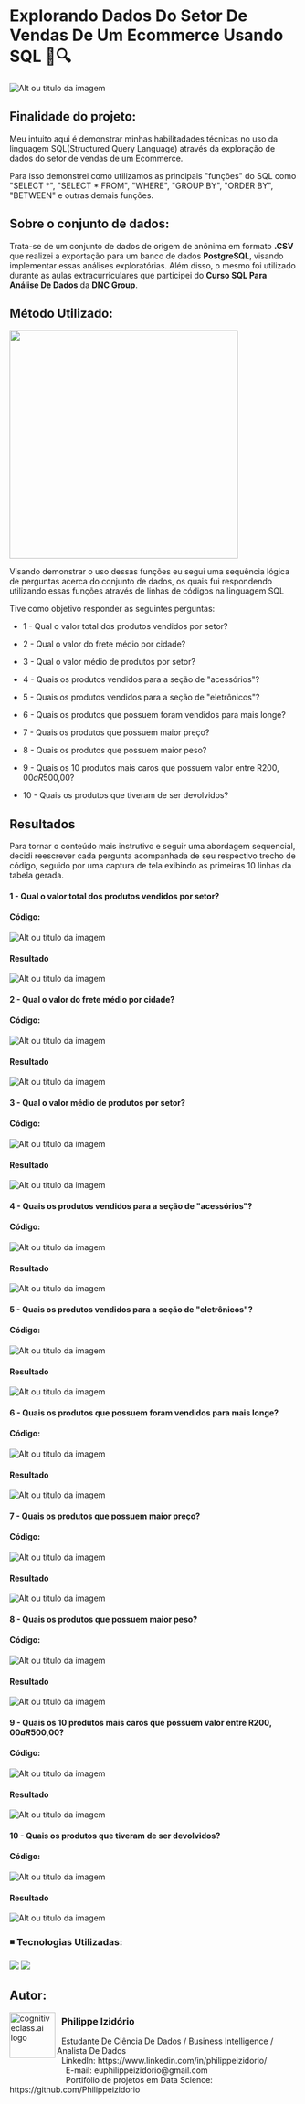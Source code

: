 # Explorando Dados Do Setor De Vendas De Um Ecommerce Usando SQL 🏪🔍
![Alt ou título da imagem](https://github.com/Philippeizidorio/Ecommerce_EXPAnalysisSQL/blob/main/ecommerceheader.png)


## Finalidade do projeto:

Meu intuito aqui é demonstrar minhas habilitadades técnicas no uso da linguagem SQL(Structured Query Language) através da exploração de dados do setor de vendas de um Ecommerce.

Para isso demonstrei como utilizamos as principais "funções" do SQL como "SELECT *", "SELECT * FROM", "WHERE", "GROUP BY", "ORDER BY",  "BETWEEN" e outras demais funções.

## Sobre o conjunto de dados:

Trata-se de um conjunto de dados de origem de anônima em formato __.CSV__ que realizei a exportação para um banco de dados __PostgreSQL__, visando implementar essas análises exploratórias. Além disso, o mesmo foi utilizado durante as aulas extracurriculares que participei do __Curso SQL Para Análise De Dados__ da __DNC Group__.

## Método Utilizado:

 <left>
<img src="https://github.com/Philippeizidorio/Ecommerce_EXPAnalysisSQL/blob/main/metodo.png" width="400" />
</left>

Visando demonstrar o uso dessas funções eu segui uma sequência lógica de perguntas acerca do conjunto de dados, os quais fui respondendo utilizando essas funções através de linhas de códigos na linguagem SQL

Tive como objetivo responder as seguintes perguntas:

- 1 - Qual o valor total dos produtos vendidos por setor?

- 2 - Qual o valor do frete médio por cidade?

- 3 - Qual o valor médio de produtos por setor?

- 4 - Quais os produtos vendidos para a seção de "acessórios"?

- 5 - Quais os produtos vendidos para a seção de "eletrônicos"?

- 6 - Quais os produtos que possuem foram vendidos para mais longe?

- 7 - Quais os produtos que possuem maior preço?

- 8 - Quais os produtos que possuem maior peso?

- 9 - Quais os 10 produtos mais caros que possuem valor entre R$200,00 a R$500,00?

- 10 - Quais os produtos que tiveram de ser devolvidos?

## Resultados

Para tornar o conteúdo mais instrutivo e seguir uma abordagem sequencial, decidi reescrever cada pergunta acompanhada de seu respectivo trecho de código, seguido por uma captura de tela exibindo as primeiras 10 linhas da tabela gerada.

#### 1 - Qual o valor total dos produtos vendidos por setor?

#### Código: 
![Alt ou título da imagem](https://github.com/Philippeizidorio/Ecommerce_EXPAnalysisSQL/blob/main/codigo1.JPG)


#### Resultado
![Alt ou título da imagem](https://github.com/Philippeizidorio/Ecommerce_EXPAnalysisSQL/blob/main/r1.JPG)

#### 2 - Qual o valor do frete médio por cidade?

#### Código: 
![Alt ou título da imagem](https://github.com/Philippeizidorio/Ecommerce_EXPAnalysisSQL/blob/main/codigo2.JPG)


#### Resultado
![Alt ou título da imagem](https://github.com/Philippeizidorio/Ecommerce_EXPAnalysisSQL/blob/main/r2.JPG)

#### 3 - Qual o valor médio de produtos por setor?


#### Código: 
![Alt ou título da imagem](https://github.com/Philippeizidorio/Ecommerce_EXPAnalysisSQL/blob/main/cod3.JPG)


#### Resultado
![Alt ou título da imagem](https://github.com/Philippeizidorio/Ecommerce_EXPAnalysisSQL/blob/main/result3.JPG)

#### 4 - Quais os produtos vendidos para a seção de "acessórios"?


#### Código: 
![Alt ou título da imagem](https://github.com/Philippeizidorio/Ecommerce_EXPAnalysisSQL/blob/main/cod4.JPG)


#### Resultado
![Alt ou título da imagem](https://github.com/Philippeizidorio/Ecommerce_EXPAnalysisSQL/blob/main/result4.JPG)

#### 5 - Quais os produtos vendidos para a seção de "eletrônicos"?


#### Código: 
![Alt ou título da imagem](https://github.com/Philippeizidorio/Ecommerce_EXPAnalysisSQL/blob/main/cod5.JPG)


#### Resultado
![Alt ou título da imagem](https://github.com/Philippeizidorio/Ecommerce_EXPAnalysisSQL/blob/main/rs5.JPG)

#### 6 - Quais os produtos que possuem foram vendidos para mais longe?


#### Código: 
![Alt ou título da imagem](https://github.com/Philippeizidorio/Ecommerce_EXPAnalysisSQL/blob/main/cod6.JPG)


#### Resultado
![Alt ou título da imagem](https://github.com/Philippeizidorio/Ecommerce_EXPAnalysisSQL/blob/main/rs6.JPG)

#### 7 - Quais os produtos que possuem maior preço?


#### Código: 
![Alt ou título da imagem](https://github.com/Philippeizidorio/Ecommerce_EXPAnalysisSQL/blob/main/cod7.JPG)


#### Resultado
![Alt ou título da imagem](https://github.com/Philippeizidorio/Ecommerce_EXPAnalysisSQL/blob/main/rs7.JPG)


#### 8 - Quais os produtos que possuem maior peso?


#### Código: 
![Alt ou título da imagem](https://github.com/Philippeizidorio/Ecommerce_EXPAnalysisSQL/blob/main/cod8.JPG)


#### Resultado
![Alt ou título da imagem](https://github.com/Philippeizidorio/Ecommerce_EXPAnalysisSQL/blob/main/rs8.JPG)

#### 9 - Quais os 10 produtos mais caros que possuem valor entre R$200,00 a R$500,00?


#### Código: 
![Alt ou título da imagem](https://github.com/Philippeizidorio/Ecommerce_EXPAnalysisSQL/blob/main/9cod.JPG)


#### Resultado
![Alt ou título da imagem](https://github.com/Philippeizidorio/Ecommerce_EXPAnalysisSQL/blob/main/9rs.JPG)

#### 10 - Quais os produtos que tiveram de ser devolvidos?


#### Código: 
![Alt ou título da imagem](https://github.com/Philippeizidorio/Ecommerce_EXPAnalysisSQL/blob/main/10codigo.JPG)


#### Resultado
![Alt ou título da imagem](https://github.com/Philippeizidorio/Ecommerce_EXPAnalysisSQL/blob/main/10result.JPG)

### ◾ Tecnologias Utilizadas: 
<div <br> 
<img src="https://img.shields.io/badge/PostgreSQL-316192?style=for-the-badge&logo=postgresql&logoColor=white">
<img src="https://img.shields.io/badge/Microsoft_Excel-217346?style=for-the-badge&logo=microsoft-excel&logoColor=white">
</div> 

## Autor:

<img  src="https://github.com/Philippeizidorio/AnaliseTRIM_AgenciaMKTDIGITAL/assets/145637595/9800ac43-2070-48d4-9002-dbf82f756f2c" width="80" alt="cognitiveclass.ai logo" align="left" /> 

### &nbsp;&nbsp;Philippe Izidório

<p>
&nbsp;&nbsp;Estudante De Ciência De Dados / Business Intelligence / Analista De Dados<br/>
&nbsp;&nbsp;LinkedIn: https://www.linkedin.com/in/philippeizidorio/<br/>
&nbsp;&nbsp;&nbsp;&nbsp;&nbsp;&nbsp;&nbsp;&nbsp;&nbsp;&nbsp;&nbsp;&nbsp;&nbsp;&nbsp;&nbsp;&nbsp;&nbsp;&nbsp;&nbsp;&nbsp;&nbsp;&nbsp;&nbsp;&nbsp;&nbsp;E-mail: euphilippeizidorio@gmail.com<br/>
&nbsp;&nbsp;&nbsp;&nbsp;&nbsp;&nbsp;&nbsp;&nbsp;&nbsp;&nbsp;&nbsp;&nbsp;&nbsp;&nbsp;&nbsp;&nbsp;&nbsp;&nbsp;&nbsp;&nbsp;&nbsp;&nbsp;&nbsp;&nbsp;&nbsp;Portifólio de projetos em Data Science: https://github.com/Philippeizidorio
</p>

